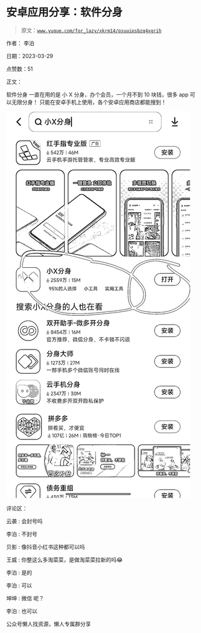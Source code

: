 # 安卓应用分享：软件分身

> 原文：[`www.yuque.com/for_lazy/xkrm14/psuuipsbzq4xgrih`](https://www.yuque.com/for_lazy/xkrm14/psuuipsbzq4xgrih)



作者： 李泊



日期：2023-03-29



点赞数：51



正文：



软件分身 一直在用的是 小 X 分身，办个会员，一个月不到 10 块钱，很多 app 可以无限分身！ 只能在安卓手机上使用，各个安卓应用商店都能搜到！



![](img/6075feb858304aa6c5ee70c9d4372940.png)  

评论区：



云袭 : 会封号吗



李泊 : 不封号



贝影 : 像抖音小红书这种都可以吗



王威 : 你整这么多淘菜菜，是做淘菜菜拉新的吗😂



李泊 : 是的



李泊 : 可以



坤坤 : 微信 呢？



李泊 : 也可以



公众号懒人找资源，懒人专属群分享

